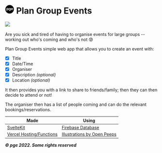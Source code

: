 # <img src ="https://github.com/joshlucpoll/plan-group-events/blob/main/static/favicon.png?raw=true" width="30"> Plan Group Events

![](https://github.com/joshlucpoll/plan-group-events/blob/main/static/cover.svg?raw=true)

Are you sick and tired of having to organise events for large groups -- working out who's coming and who's not 😰

Plan Group Events simple web app that allows you to create an event with:

- [x] Title
- [x] Date/Time
- [x] Organiser
- [x] Description _(optional)_
- [x] Location _(optional)_

It then provides you with a link to share to friends/family; then they can then decide to attend or not!

The organiser then has a list of people coming and can do the relevant bookings/reservations.

| Made                                           | Using                                                 |
| ---------------------------------------------- | ----------------------------------------------------- |
| [SvelteKit](https://kit.svelte.dev/)           | [Firebase Database](https://firebase.google.com)      |
| [Vercel Hosting/Functions](https://vercel.com) | [Illustrations by Open Peeps](https://openpeeps.com/) |

**_© pge 2022. Some rights reserved_**
